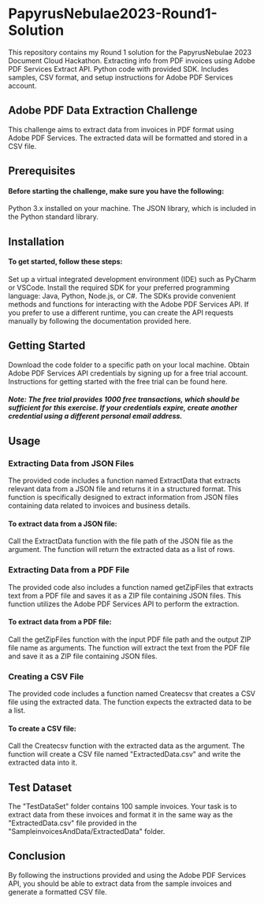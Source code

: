 # PapyrusNebulae2023-Round1-Solution
This repository contains my Round 1 solution for the PapyrusNebulae 2023 Document Cloud Hackathon. Extracting info from PDF invoices using Adobe PDF Services Extract API. Python code with provided SDK. Includes samples, CSV format, and setup instructions for Adobe PDF Services account.

## Adobe PDF Data Extraction Challenge
This challenge aims to extract data from invoices in PDF format using Adobe PDF Services. The extracted data will be formatted and stored in a CSV file.

## Prerequisites
#### Before starting the challenge, make sure you have the following:

Python 3.x installed on your machine.
The JSON library, which is included in the Python standard library.

## Installation
#### To get started, follow these steps:

Set up a virtual integrated development environment (IDE) such as PyCharm or VSCode.
Install the required SDK for your preferred programming language: Java, Python, Node.js, or C#. The SDKs provide convenient methods and functions for interacting with the Adobe PDF Services API. If you prefer to use a different runtime, you can create the API requests manually by following the documentation provided here.

## Getting Started
Download the code folder to a specific path on your local machine.
Obtain Adobe PDF Services API credentials by signing up for a free trial account. Instructions for getting started with the free trial can be found here.

##### Note: The free trial provides 1000 free transactions, which should be sufficient for this exercise. If your credentials expire, create another credential using a different personal email address.

## Usage
### Extracting Data from JSON Files
The provided code includes a function named ExtractData that extracts relevant data from a JSON file and returns it in a structured format. This function is specifically designed to extract information from JSON files containing data related to invoices and business details.

#### To extract data from a JSON file:

Call the ExtractData function with the file path of the JSON file as the argument.
The function will return the extracted data as a list of rows.
### Extracting Data from a PDF File
The provided code also includes a function named getZipFiles that extracts text from a PDF file and saves it as a ZIP file containing JSON files. This function utilizes the Adobe PDF Services API to perform the extraction.

#### To extract data from a PDF file:

Call the getZipFiles function with the input PDF file path and the output ZIP file name as arguments.
The function will extract the text from the PDF file and save it as a ZIP file containing JSON files.
### Creating a CSV File
The provided code includes a function named Createcsv that creates a CSV file using the extracted data. The function expects the extracted data to be a list.

#### To create a CSV file:

Call the Createcsv function with the extracted data as the argument.
The function will create a CSV file named "ExtractedData.csv" and write the extracted data into it.
## Test Dataset
The "TestDataSet" folder contains 100 sample invoices. Your task is to extract data from these invoices and format it in the same way as the "ExtractedData.csv" file provided in the "SampleinvoicesAndData/ExtractedData" folder.

## Conclusion
By following the instructions provided and using the Adobe PDF Services API, you should be able to extract data from the sample invoices and generate a formatted CSV file.

